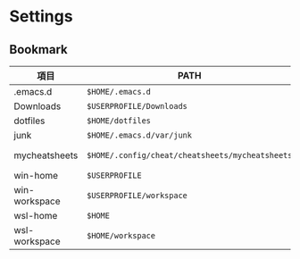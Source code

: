 Settings
========

Bookmark
--------

| 項目 | PATH | 備考 |
|------|------|------|
| .emacs.d | `$HOME/.emacs.d` | - |
| Downloads | `$USERPROFILE/Downloads` | - |
| dotfiles | `$HOME/dotfiles` | - |
| junk | `$HOME/.emacs.d/var/junk` | - |
| mycheatsheets | `$HOME/.config/cheat/cheatsheets/mycheatsheets` | for [cheat](https://github.com/cheat/cheat) |
| win-home | `$USERPROFILE` | - |
| win-workspace | `$USERPROFILE/workspace` | - |
| wsl-home | `$HOME` | - |
| wsl-workspace | `$HOME/workspace` | - |
